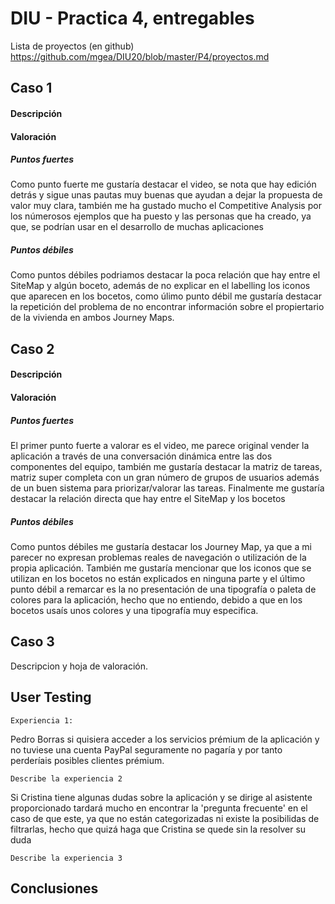 # DIU - Practica 4, entregables

Lista de proyectos (en github) https://github.com/mgea/DIU20/blob/master/P4/proyectos.md


## Caso 1

#### Descripción
#### Valoración
##### Puntos fuertes 
Como punto fuerte me gustaría destacar el video, se nota que hay edición detrás y sigue unas pautas muy buenas que ayudan a dejar la propuesta de valor muy clara, también me ha gustado mucho el Competitive Analysis por los númerosos ejemplos que ha puesto y las personas que ha creado, ya que, se podrían usar en el desarrollo de muchas aplicaciones
##### Puntos débiles 
Como puntos débiles podriamos destacar la poca relación que hay entre el SiteMap y algún boceto, además de no explicar en el labelling los iconos que aparecen en los bocetos, como úlimo punto débil me gustaría destacar la repetición del problema de no encontrar información sobre el propiertario de la vivienda en ambos Journey Maps.


## Caso 2

#### Descripción
#### Valoración
##### Puntos fuertes 
El primer punto fuerte a valorar es el video, me parece original vender la aplicación a través de una conversación dinámica entre las dos componentes del equipo, también me gustaría destacar la matriz de tareas, matriz super completa con un gran número de grupos de usuarios además de un buen sistema para priorizar/valorar las tareas. Finalmente me gustaría destacar la relación directa que hay entre el SiteMap y los bocetos

##### Puntos débiles 
Como puntos débiles me gustaría destacar los Journey Map, ya que a mi parecer no expresan problemas reales de navegación o utilización de la propia aplicación. También me gustaría mencionar que los iconos que se utilizan en los bocetos no están explicados en ninguna parte y el último punto débil a remarcar es la no presentación de una tipografía o paleta de colores para la aplicación, hecho que no entiendo, debido a que en los bocetos usaís unos colores y una tipografía muy especifica.

## Caso 3

Descripcion y hoja de valoración.   

## User Testing

	Experiencia 1:    
Pedro Borras si quisiera acceder a los servicios prémium de la aplicación y no tuviese una cuenta PayPal seguramente no pagaría 	y por tanto perderíais posibles clientes prémium.    
	

	Describe la experiencia 2         
Si Cristina tiene algunas dudas sobre la aplicación y se dirige al asistente proporcionado tardará mucho en encontrar la 		'pregunta frecuente' en el caso de que este, ya que no están categorizadas ni existe la posibilidas de filtrarlas, hecho que 		quizá haga que Cristina se quede sin la resolver su duda

	Describe la experiencia 3


## Conclusiones

